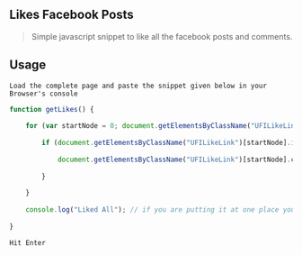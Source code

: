 ## Likes Facebook Posts

> Simple javascript snippet to like all the facebook posts and comments.

## Usage

```
Load the complete page and paste the snippet given below in your Browser's console
```

```js
function getLikes() {
	
	for (var startNode = 0; document.getElementsByClassName("UFILikeLink")[startNode]; startNode++) {
		
		if (document.getElementsByClassName("UFILikeLink")[startNode].innerHtml != "Unike") {
			
			document.getElementsByClassName("UFILikeLink")[startNode].click();
			
		}
		
	}
	
	console.log("Liked All"); // if you are putting it at one place you can use other notifiers like toaster etc
	
}
```

```
Hit Enter
```

